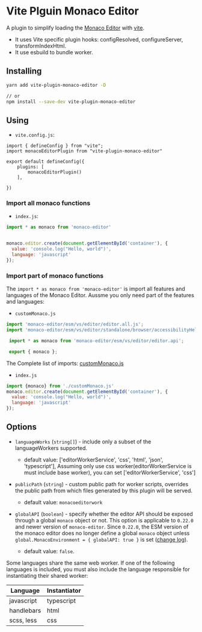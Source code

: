# Vite Plguin Monaco Editor

A plugin to simplify loading the [Monaco Editor](https://github.com/Microsoft/monaco-editor) with [vite](https://vitejs.dev/).

* It uses Vite specific plugin hooks: configResolved, configureServer, transformIndexHtml.
* It use esbuild to bundle worker.

## Installing
```sh
yarn add vite-plugin-monaco-editor -D

// or
npm install --save-dev vite-plugin-monaco-editor
```
## Using
* `vite.config.js`:
```
import { defineConfig } from "vite";
import monacoEditorPlugin from "vite-plugin-monaco-editor"

export default defineConfig({
    plugins: [
        monacoEditorPlugin()
    ],
    
})

```
### Import all monaco functions
* `index.js`:
```js
import * as monaco from 'monaco-editor'


monaco.editor.create(document.getElementById('container'), {
  value: 'console.log("Hello, world")',
  language: 'javascript'
});
```


### Import part of monaco functions
The `import * as monaco from 'monaco-editor'` is import all features and languages of the Monaco Editor. Aussme you only need part of the features and languages:

* `customMonaco.js`
```js
import 'monaco-editor/esm/vs/editor/editor.all.js';
import 'monaco-editor/esm/vs/editor/standalone/browser/accessibilityHelp/accessibilityHelp.js';

 import * as monaco from 'monaco-editor/esm/vs/editor/editor.api';

 export { monaco };

```
The Complete list of imports: [customMonaco.js](test/src/mona/customMonaco.js)

* `index.js`
```js
import {monaco} from './customMonaco.js'
monaco.editor.create(document.getElementById('container'), {
  value: 'console.log("Hello, world")',
  language: 'javascript'
});
```



## Options

* `languageWorks` (`string[]`) -  include only a subset of the languageWorkers supported.
  * default value: ['editorWorkerService', 'css', 'html', 'json', 'typescript'], Assuming only use css worker(editorWorkerService is must include base worker), you can set ['editorWorkerService', 'css']

* `publicPath` (`string`) - custom public path for worker scripts, overrides the public path from which files generated by this plugin will be served.
    * default value: `monacoeditorwork`

* `globalAPI` (`boolean`) - specify whether the editor API should be exposed through a global `monaco` object or not. This option is applicable to `0.22.0` and newer version of `monaco-editor`. Since `0.22.0`, the ESM version of the monaco editor does no longer define a global `monaco` object unless `global.MonacoEnvironment = { globalAPI: true }` is set ([change log](https://github.com/microsoft/monaco-editor/blob/main/CHANGELOG.md#0220-29012021)).
  * default value: `false`.



Some languages share the same web worker. If one of the following languages is included, you must also include the language responsible for instantiating their shared worker:

  | Language      | Instantiator  |
  | ------------- | ------------- |
  | javascript    | typescript    |
  | handlebars    | html          |
  | scss, less    | css           |


